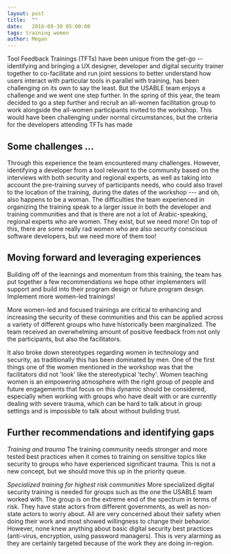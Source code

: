 ```yaml
---
layout: post
title:  ""
date:   2016-09-30 05:00:00
tags: training women
author: Megan
---
```


Tool Feedback Trainings (TFTs) have been unique from the get-go -- identifying and bringing a UX designer, developer and digital security trainer together to co-facilitate and run joint sessions to better understand how users interact with particular tools in parallel with training, has been challenging on its own to say the least. But the USABLE team enjoys a challenge and we went one step further. In the spring of this year, the team decided to go a step further and recruit an all-women facilitation group to work alongside the all-women participants invited to the workshop. 
This would have been challenging under normal circumstances, but the criteria for the developers attending TFTs has made 

## Some challenges ...
Through this experience the team encountered many challenges. However, identifying a developer from a tool relevant to the community based on the interviews with both security and regional experts, as well as taking into account the pre-training survey of participants needs, who could also travel to the location of the training, during the dates of the workshop --- and oh, also happens to be a woman. The difficulties the team experienced in organizing the training speak to a larger issue in both the developer and training communities and that is there are not a lot of Arabic-speaking, regional experts who are women. They exist, but we need more! On top of this, there are some really rad women who are also security conscious software developers, but we need more of them too!

## Moving forward and leveraging experiences 		 	 	
Building off of the learnings and momentum from this training, the team has put together a few recommendations we hope other implementers will support and build into their program design or future program design.
Implement more women-led trainings!

More women-led and focused trainings are critical to enhancing and increasing the security of these communities and this can be applied across a variety of different groups who have historically been marginalized. The team received an overwhelming amount of positive feedback from not only the participants, but also the facilitators.

It also broke down stereotypes regarding women in technology and security, as traditionally this has been dominated by men. One of the first things one of the women mentioned in the workshop was that the facilitators did not 'look' like the stereotypical 'techy'. Women teaching women is an empowering atmosphere with the right group of people and future engagements that focus on this dynamic should be considered, especially when working with groups who have dealt with or are currently dealing with severe trauma, which can be hard to talk about in group settings and is impossible to talk about without building trust.

## Further recommendations and identifying gaps

*Training and trauma*
The training community needs stronger and more tested best practices when it comes to training on sensitive topics like security to groups who have experienced significant trauma. This is not a new concept, but we should move this up in the priority queue. 

*Specialized training for highest risk communities*
More specialized digital security training is needed for groups such as the one the USABLE team worked with. The group is on the extreme end of the spectrum in terms of risk. They have state actors from different governments, as well as non-state actors to worry about. All are very concerned about their safety when doing their work and most showed willingness to change their behavior. However, none knew anything about basic digital security best practices (anti-virus, encryption, using password managers). This is very alarming as they are certainly targeted because of the work they are doing in-region.
